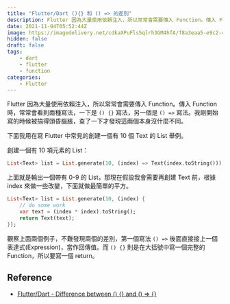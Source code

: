 ```yaml
---
title: "Flutter/Dart (){} 和 () => 的差別"
description: Flutter 因為大量使用依賴注入，所以常常會需要傳入 Function。傳入 Function 時，常常會看到兩種寫法，一下是 () {} 寫法，另一個是 () => 寫法。我剛開始寫的時候被搞得頭昏腦脹，查了一下才發現這兩個本身沒什麼不同。 
date: 2021-11-04T05:52:44Z
image: https://imagedelivery.net/cdkaXPuFls5qlrh3GM4hfA/f8a3eaa5-e9c2-455f-d301-43fc77fee200/large
hidden: false
draft: false
tags: 
    - dart
    - flutter
    - function
categories: 
    - Flutter
---
```


Flutter 因為大量使用依賴注入，所以常常會需要傳入 Function。傳入 Function 時，常常會看到兩種寫法，一下是 `() {}` 寫法，另一個是 `() =>` 寫法。我剛開始寫的時候被搞得頭昏腦脹，查了一下才發現這兩個本身沒什麼不同。

下面我用在寫 Flutter 中常見的創建一個有 10 個 Text 的 List 舉例。

創建一個有 10 項元素的 List：

```dart
List<Text> list = List.generate(10, (index) => Text(index.toString()));
```

上面就是輸出一個帶有 0-9 的 List，那現在假設我會需要再創建 Text 前，根據 index 來做一些改變，下面就做最簡單的平方。

```dart
List<Text> list = List.generate(10, (index) {
    // do some work
    var text = (index * index).toString();
    return Text(text);
});
```

觀察上面兩個例子，不難發現兩個的差別，第一個寫法 `() =>` 後面直接接上一個表達式(Expression)，當作回傳值。而 `() {}` 則是在大括號中寫一個完整的 Function，所以要寫一個 return。

## Reference

* [Flutter/Dart - Difference between () {} and () => {}](https://stackoverflow.com/questions/51868395/flutter-dart-difference-between-and)
